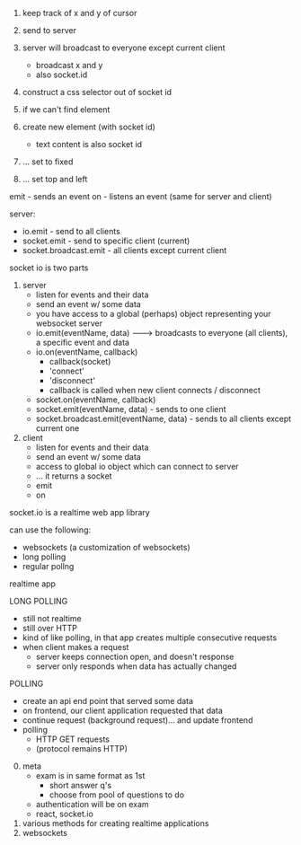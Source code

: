 1. keep track of x and y of cursor
2. send to server
3. server will broadcast to everyone except current client
	* broadcast x and y
	* also socket.id

1. construct a css selector out of socket id
2. if we can't find element
3. create new element (with socket id)
	* text content is also socket id
4. ... set to fixed
5. ... set top and left









emit - sends an event
on - listens an event
(same for server and client)


server:

* io.emit - send to all clients
* socket.emit - send to specific client (current)
* socket.broadcast.emit - all clients except current client



socket io is two parts

1. server
	* listen for events and their data
	* send an event w/ some data
	* you have access to a global (perhaps) object representing your websocket server
	* io.emit(eventName, data) ---> broadcasts to everyone (all clients), a specific event and data
	* io.on(eventName, callback)
		* callback(socket)
		* 'connect'
		* 'disconnect'
		* callback is called when new client connects / disconnect
	* socket.on(eventName, callback)
	* socket.emit(eventName, data) - sends to one client
	* socket.broadcast.emit(eventName, data) - sends to all clients except current one
2. client 
	* listen for events and their data
	* send an event w/ some data
	* access to global io object which can connect to server
	* ... it returns a socket
	* emit
	* on











socket.io is a realtime web app library

can use the following:

* websockets (a customization of websockets)
* long polling
* regular pollng



realtime app

LONG POLLING

* still not realtime
* still over HTTP
* kind of like polling, in that app creates multiple consecutive requests
* when client makes a request
	* server keeps connection open, and doesn't response
	* server only responds when data has actually changed


POLLING

* create an api end point that served some data
* on frontend, our client application requested that data
* continue request (background request)... and update frontend
* polling
	* HTTP GET requests
	* (protocol remains HTTP)




0. meta
	* exam is in same format as 1st
		* short answer q's
		* choose from pool of questions to do
	* authentication will be on exam
	* react, socket.io
1. various methods for creating realtime applications
2. websockets

